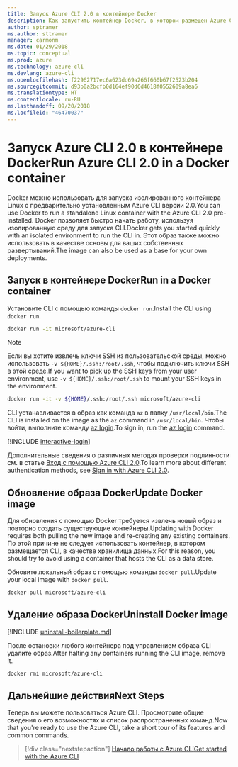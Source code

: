 ```yaml
---
title: Запуск Azure CLI 2.0 в контейнере Docker
description: Как запустить контейнер Docker, в котором размещен Azure CLI 2.0
author: sptramer
ms.author: sttramer
manager: carmonm
ms.date: 01/29/2018
ms.topic: conceptual
ms.prod: azure
ms.technology: azure-cli
ms.devlang: azure-cli
ms.openlocfilehash: f22962717ec6a623dd69a266f660b67f2523b204
ms.sourcegitcommit: d93b0a2bcfb0d164ef90d6d4618f0552609a8ea6
ms.translationtype: HT
ms.contentlocale: ru-RU
ms.lasthandoff: 09/20/2018
ms.locfileid: "46470037"
---
```

# <a name="run-azure-cli-20-in-a-docker-container"></a><span data-ttu-id="7001c-103">Запуск Azure CLI 2.0 в контейнере Docker</span><span class="sxs-lookup"><span data-stu-id="7001c-103">Run Azure CLI 2.0 in a Docker container</span></span>

<span data-ttu-id="7001c-104">Docker можно использовать для запуска изолированного контейнера Linux с предварительно установленным Azure CLI версии 2.0.</span><span class="sxs-lookup"><span data-stu-id="7001c-104">You can use Docker to run a standalone Linux container with the Azure CLI 2.0 pre-installed.</span></span> <span data-ttu-id="7001c-105">Docker позволяет быстро начать работу, используя изолированную среду для запуска CLI.</span><span class="sxs-lookup"><span data-stu-id="7001c-105">Docker gets you started quickly with an isolated environment to run the CLI in.</span></span> <span data-ttu-id="7001c-106">Этот образ также можно использовать в качестве основы для ваших собственных развертываний.</span><span class="sxs-lookup"><span data-stu-id="7001c-106">The image can also be used as a base for your own deployments.</span></span>

## <a name="run-in-a-docker-container"></a><span data-ttu-id="7001c-107">Запуск в контейнере Docker</span><span class="sxs-lookup"><span data-stu-id="7001c-107">Run in a Docker container</span></span>

<span data-ttu-id="7001c-108">Установите CLI с помощью команды `docker run`.</span><span class="sxs-lookup"><span data-stu-id="7001c-108">Install the CLI using `docker run`.</span></span>

   ```bash
   docker run -it microsoft/azure-cli
   ```

> [!NOTE]
> <span data-ttu-id="7001c-109">Если вы хотите извлечь ключи SSH из пользовательской среды, можно использовать `-v ${HOME}/.ssh:/root/.ssh`, чтобы подключить ключи SSH в этой среде.</span><span class="sxs-lookup"><span data-stu-id="7001c-109">If you want to pick up the SSH keys from your user environment, use `-v ${HOME}/.ssh:/root/.ssh` to mount your SSH keys in the environment.</span></span>
>
> ```bash
> docker run -it -v ${HOME}/.ssh:/root/.ssh microsoft/azure-cli
> ```

<span data-ttu-id="7001c-110">CLI устанавливается в образ как команда `az` в папку `/usr/local/bin`.</span><span class="sxs-lookup"><span data-stu-id="7001c-110">The CLI is installed on the image as the `az` command in `/usr/local/bin`.</span></span> <span data-ttu-id="7001c-111">Чтобы войти, выполните команду [az login](/cli/azure/reference-index#az-login).</span><span class="sxs-lookup"><span data-stu-id="7001c-111">To sign in, run the [az login](/cli/azure/reference-index#az-login) command.</span></span>

[!INCLUDE [interactive-login](includes/interactive-login.md)]

<span data-ttu-id="7001c-112">Дополнительные сведения о различных методах проверки подлинности см. в статье [Вход с помощью Azure CLI 2.0](authenticate-azure-cli.md).</span><span class="sxs-lookup"><span data-stu-id="7001c-112">To learn more about different authentication methods, see [Sign in with Azure CLI 2.0](authenticate-azure-cli.md).</span></span>

## <a name="update-docker-image"></a><span data-ttu-id="7001c-113">Обновление образа Docker</span><span class="sxs-lookup"><span data-stu-id="7001c-113">Update Docker image</span></span>

<span data-ttu-id="7001c-114">Для обновления с помощью Docker требуется извлечь новый образ и повторно создать существующие контейнеры.</span><span class="sxs-lookup"><span data-stu-id="7001c-114">Updating with Docker requires both pulling the new image and re-creating any existing containers.</span></span> <span data-ttu-id="7001c-115">По этой причине не следует использовать контейнер, в котором размещается CLI, в качестве хранилища данных.</span><span class="sxs-lookup"><span data-stu-id="7001c-115">For this reason, you should try to avoid using a container that hosts the CLI as a data store.</span></span>

<span data-ttu-id="7001c-116">Обновите локальный образ с помощью команды `docker pull`.</span><span class="sxs-lookup"><span data-stu-id="7001c-116">Update your local image with `docker pull`.</span></span>

```bash
docker pull microsoft/azure-cli
```

## <a name="uninstall-docker-image"></a><span data-ttu-id="7001c-117">Удаление образа Docker</span><span class="sxs-lookup"><span data-stu-id="7001c-117">Uninstall Docker image</span></span>

[!INCLUDE [uninstall-boilerplate.md](includes/uninstall-boilerplate.md)]

<span data-ttu-id="7001c-118">После остановки любого контейнера под управлением образа CLI удалите образ.</span><span class="sxs-lookup"><span data-stu-id="7001c-118">After halting any containers running the CLI image, remove it.</span></span>

```bash
docker rmi microsoft/azure-cli
```

## <a name="next-steps"></a><span data-ttu-id="7001c-119">Дальнейшие действия</span><span class="sxs-lookup"><span data-stu-id="7001c-119">Next Steps</span></span>

<span data-ttu-id="7001c-120">Теперь вы можете пользоваться Azure CLI. Просмотрите общие сведения о его возможностях и список распространенных команд.</span><span class="sxs-lookup"><span data-stu-id="7001c-120">Now that you're ready to use the Azure CLI, take a short tour of its features and common commands.</span></span>

> [!div class="nextstepaction"]
> [<span data-ttu-id="7001c-121">Начало работы с Azure CLI</span><span class="sxs-lookup"><span data-stu-id="7001c-121">Get started with the Azure CLI</span></span>](get-started-with-azure-cli.md)
